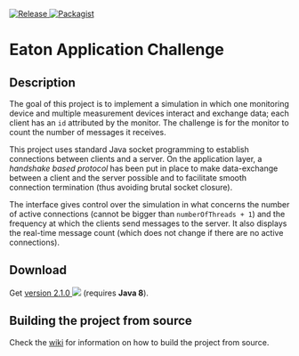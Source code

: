 [![Release](https://img.shields.io/badge/release-2.1.0-brightgreen.svg) ![Packagist](https://img.shields.io/packagist/l/doctrine/orm.svg)](https://www.dropbox.com/sh/s8pwrjyb499h04v/AAAZwGOXr0h93-yHZZ4-I8mva?dl=0)

# Eaton Application Challenge

## Description

The goal of this project is to implement a simulation in which one monitoring device and multiple measurement devices interact and exchange data; each client has an `id` attributed by the monitor. The challenge is for the monitor to count the number of messages it receives.

This project uses standard Java socket programming to establish connections between clients and a server. On the application layer, a _handshake based protocol_ has been put in place to make data-exchange between a client and the server possible and to facilitate smooth connection termination (thus avoiding brutal socket closure).

The interface gives control over the simulation in what concerns the number of active connections (cannot be bigger than `numberOfThreads + 1`) and the frequency at which the clients send messages to the server. It also displays the real-time message count (which does not change if there are no active connections).

## Download

Get [version 2.1.0 <img src="https://png.icons8.com/material-outlined/12/000000/downloading-updates.png">](https://www.dropbox.com/sh/s8pwrjyb499h04v/AAAZwGOXr0h93-yHZZ4-I8mva?dl=0) (requires **Java 8**). 

## Building the project from source

Check the [wiki](https://github.com/vmoglan/eaton-application-challenge/wiki/Building-the-project-from-source) for information on how to build the project from source.
